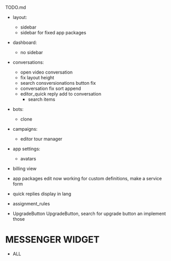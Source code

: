 TODO.md

+ layout:
  + sidebar
  + sidebar for fixed app packages
+ dashboard:
  + no sidebar

+ conversations:
  + open video conversation
  + fix layout height
  + search consversionations button fix
  + conversation fix sort append
  + editor_quick reply add to conversation
    + search items
+ bots:
  + clone
+ campaigns:
  + editor tour manager
+ app settings:
  + avatars
+ billing view
+ app packages edit now working for custom definitions, make a service form
+ quick replies display in lang
+ assignment_rules

+ UpgradeButton UpgradeButton, search for upgrade button an implement those



# MESSENGER WIDGET

+ ALL